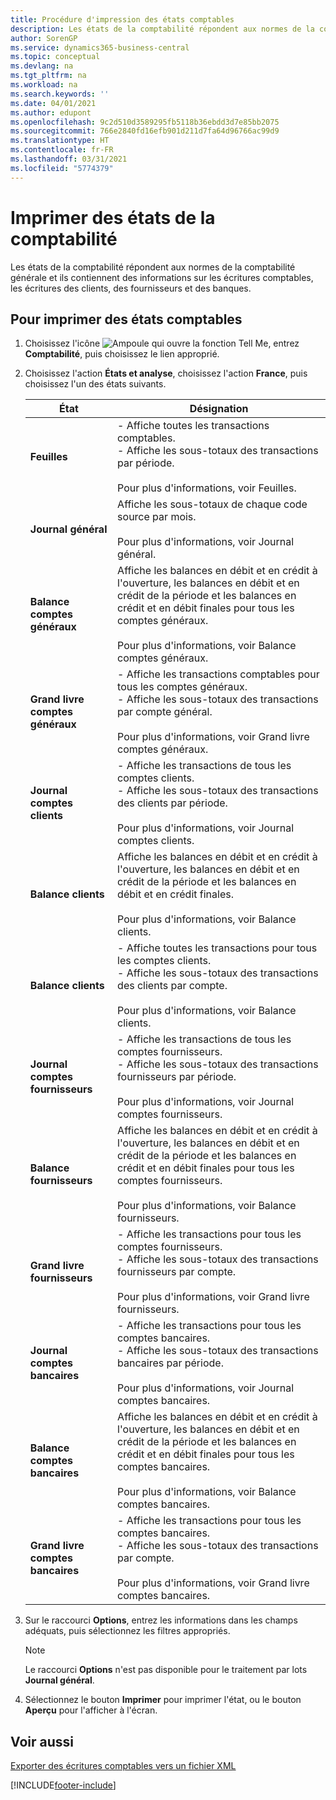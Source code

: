 ```yaml
---
title: Procédure d'impression des états comptables
description: Les états de la comptabilité répondent aux normes de la comptabilité générale et ils contiennent des informations sur les écritures comptables, les écritures des clients, des fournisseurs et des banques.
author: SorenGP
ms.service: dynamics365-business-central
ms.topic: conceptual
ms.devlang: na
ms.tgt_pltfrm: na
ms.workload: na
ms.search.keywords: ''
ms.date: 04/01/2021
ms.author: edupont
ms.openlocfilehash: 9c2d510d3589295fb5118b36ebdd3d7e85bb2075
ms.sourcegitcommit: 766e2840fd16efb901d211d7fa64d96766ac99d9
ms.translationtype: HT
ms.contentlocale: fr-FR
ms.lasthandoff: 03/31/2021
ms.locfileid: "5774379"
---
```

# <a name="print-general-ledger-reports"></a>Imprimer des états de la comptabilité
Les états de la comptabilité répondent aux normes de la comptabilité générale et ils contiennent des informations sur les écritures comptables, les écritures des clients, des fournisseurs et des banques.  

## <a name="to-print-general-ledger-reports"></a>Pour imprimer des états comptables  

1.  Choisissez l'icône ![Ampoule qui ouvre la fonction Tell Me](../../media/ui-search/search_small.png "Dites-moi ce que vous voulez faire"), entrez **Comptabilité**, puis choisissez le lien approprié.  
2.  Choisissez l'action **États et analyse**, choisissez l'action **France**, puis choisissez l'un des états suivants.  

    |État|Désignation|  
    |------------|---------------------------------------|  
    |**Feuilles**|-   Affiche toutes les transactions comptables.<br />-   Affiche les sous-totaux des transactions par période.<br /><br /> Pour plus d'informations, voir Feuilles.|  
    |**Journal général**|Affiche les sous-totaux de chaque code source par mois.<br /><br /> Pour plus d'informations, voir Journal général.|  
    |**Balance comptes généraux**|Affiche les balances en débit et en crédit à l'ouverture, les balances en débit et en crédit de la période et les balances en crédit et en débit finales pour tous les comptes généraux.<br /><br /> Pour plus d'informations, voir Balance comptes généraux.|  
    |**Grand livre comptes généraux**|-   Affiche les transactions comptables pour tous les comptes généraux.<br />-   Affiche les sous-totaux des transactions par compte général.<br /><br /> Pour plus d'informations, voir Grand livre comptes généraux.|  
    |**Journal comptes clients**|-   Affiche les transactions de tous les comptes clients.<br />-   Affiche les sous-totaux des transactions des clients par période.<br /><br /> Pour plus d'informations, voir Journal comptes clients.|  
    |**Balance clients**|Affiche les balances en débit et en crédit à l'ouverture, les balances en débit et en crédit de la période et les balances en débit et en crédit finales.<br /><br /> Pour plus d'informations, voir Balance clients.|  
    |**Balance clients**|-   Affiche toutes les transactions pour tous les comptes clients.<br />-   Affiche les sous-totaux des transactions des clients par compte.<br /><br /> Pour plus d'informations, voir Balance clients.|  
    |**Journal comptes fournisseurs**|-   Affiche les transactions de tous les comptes fournisseurs.<br />-   Affiche les sous-totaux des transactions fournisseurs par période.<br /><br /> Pour plus d'informations, voir Journal comptes fournisseurs.|  
    |**Balance fournisseurs**|Affiche les balances en débit et en crédit à l'ouverture, les balances en débit et en crédit de la période et les balances en crédit et en débit finales pour tous les comptes fournisseurs.<br /><br /> Pour plus d'informations, voir Balance fournisseurs.|  
    |**Grand livre fournisseurs**|-   Affiche les transactions pour tous les comptes fournisseurs.<br />-   Affiche les sous-totaux des transactions fournisseurs par compte.<br /><br /> Pour plus d'informations, voir Grand livre fournisseurs.|  
    |**Journal comptes bancaires**|-   Affiche les transactions pour tous les comptes bancaires.<br />-   Affiche les sous-totaux des transactions bancaires par période.<br /><br /> Pour plus d'informations, voir Journal comptes bancaires.|  
    |**Balance comptes bancaires**|Affiche les balances en débit et en crédit à l'ouverture, les balances en débit et en crédit de la période et les balances en crédit et en débit finales pour tous les comptes bancaires.<br /><br /> Pour plus d'informations, voir Balance comptes bancaires.|  
    |**Grand livre comptes bancaires**|-   Affiche les transactions pour tous les comptes bancaires.<br />-   Affiche les sous-totaux des transactions par compte.<br /><br /> Pour plus d'informations, voir Grand livre comptes bancaires.|  

3.  Sur le raccourci **Options**, entrez les informations dans les champs adéquats, puis sélectionnez les filtres appropriés.  

    > [!NOTE]  
    >  Le raccourci **Options** n'est pas disponible pour le traitement par lots **Journal général**.  

4.  Sélectionnez le bouton **Imprimer** pour imprimer l'état, ou le bouton **Aperçu** pour l'afficher à l'écran.  

## <a name="see-also"></a>Voir aussi  
 [Exporter des écritures comptables vers un fichier XML](how-to-export-general-ledger-entries-to-an-xml-file.md)


[!INCLUDE[footer-include](../../includes/footer-banner.md)]